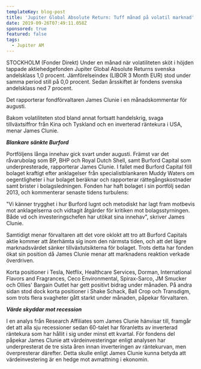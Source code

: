 ```yaml
---
templateKey: blog-post
title: 'Jupiter Global Absolute Return: Tuff månad på volatil marknad'
date: 2019-09-26T07:49:11.058Z
sponsored: true
featured: false
tags:
  - Jupiter AM
---
```

STOCKHOLM (Fonder Direkt) Under en månad när volatiliteten sköt i höjden tappade aktiehedgefonden Jupiter Global Absolute Returns svenska andelsklass 1,0 procent. Jämförelseindex (LIBOR 3 Month EUR) stod under samma period still på 0,0 procent. Sedan årsskiftet är fondens svenska andelsklass ned 7 procent.



Det rapporterar fondförvaltaren James Clunie i en månadskommentar för augusti.



Bakom volatiliteten stod bland annat fortsatt handelskrig, svaga tillväxtsiffror från Kina och Tyskland och en inverterad räntekura i USA, menar James Clunie.



_**Blankare sänkte Burford**_



Portföljens långa innehav gick svart under augusti. Främst var det råvarubolag som BP, BHP och Royal Dutch Shell, samt Burford Capital som underpresterade, rapporterar James Clunie. I fallet med Burford Capital föll bolaget kraftigt efter anklagelser från specialistblankaren Muddy Waters om oegentligheter i hur bolaget beräknar och rapporterar rättegångskostnader samt brister i bolagsledningen. Fonden har haft bolaget i sin portfölj sedan 2013, och kommenterar senaste tidens turbulens:



"Vi känner trygghet i hur Burford lugnt och metodiskt har lagt fram motbevis mot anklagelserna och vidtagit åtgärder för kritiken mot bolagsstyrningen. Både vd och investeringschefen har utökat sina innehav", skriver James Clunie.



Samtidigt menar förvaltaren att det vore oklokt att tro att Burford Capitals aktie kommer att återhämta sig inom den närmsta tiden, och att det lägre marknadsvärdet sänker tillväxtutsikterna för bolaget. Trots detta har fonden ökat sin position då James Clunie menar att marknadens reaktion verkade överdriven.



Korta positioner i Tesla, Netflix, Healthcare Services, Dorman, International Flavors and Fragrances, Ceco Environmental, Spirax-Sarco, JM Smucker och Ollies' Bargain Outlet har gett positivt bidrag under månaden. På andra sidan stod dock korta positioner i Shake Schack, Ball Crop och Transdigm, som trots flera svagheter gått starkt under månaden, påpekar förvaltaren.



_**Värde skyddar mot recession**_



I en analys från Research Affiliates som James Clunie hänvisar till, framgår det att alla sju recessioner sedan 60-talet har föranletts av inverterad räntekura som har hållit i sig under minst ett kvartal. För fondens del påpekar James Clunie att värdeinvesteringar enligt analysen har underpresterat de tre sista åren innan inverteringen av räntekurvan, men överpresterar därefter. Detta skulle enligt James Clunie kunna betyda att värdeinvestering är en hedge mot avmattning i ekonomin.
